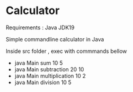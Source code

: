 # Calculator

Requirements : Java JDK19

Simple commandline calculator in Java

Inside src folder , exec with commmands bellow 

 - java Main sum 10 5
 - java Main subtraction 20 10
 - java Main multiplication 10 2 
 - java Main division 10 5
 
 
